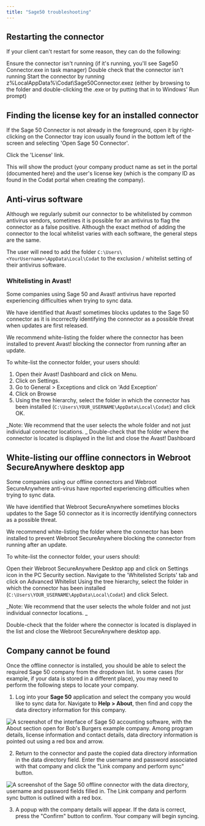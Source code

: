```yaml
---
title: "Sage50 troubleshooting"
---
```


## Restarting the connector

If your client can't restart for some reason, they can do the following:

Ensure the connector isn't running (if it's running, you'll see Sage50 Connector.exe in task manager)
Double check that the connector isn't running
Start the connector by running z%LocalAppData%\Codat\Sage50Connector.exez (either by browsing to the folder and double-clicking the .exe or by putting that in to Windows' Run prompt)

## Finding the license key for an installed connector

If the Sage 50 Connector is not already in the foreground, open it by right-clicking on the Connector tray icon usually found in the bottom left of the screen and selecting 'Open Sage 50 Connector'.

Click the 'License' link.

This will show the product (your company product name as set in the portal (documented here) and the user's license key (which is the company ID as found in the Codat portal when creating the company).

## Anti-virus software

Although we regularly submit our connector to be whitelisted by common antivirus vendors, sometimes it is possible for an antivirus to flag the connector as a false positive. Although the exact method of adding the connector to the local whitelist varies with each software, the general steps are the same.

The user will need to add the folder `C:\Users\<YourUsername>\AppData\Local\Codat` to the exclusion / whitelist setting of their antivirus software.

### Whitelisting in Avast!

Some companies using Sage 50 and Avast! antivirus have reported experiencing difficulties when trying to sync data.

We have identified that Avast! sometimes blocks updates to the Sage 50 connector as it is incorrectly identifying the connector as a possible threat when updates are first released.

We recommend white-listing the folder where the connector has been installed to prevent Avast! blocking the connector from running after an update.

To white-list the connector folder, your users should:

1. Open their Avast! Dashboard and click on Menu.
2. Click on Settings.
3. Go to General > Exceptions and click on 'Add Exception'
4. Click on Browse
5. Using the tree hierarchy, select the folder in which the connector has been installed (`C:\Users\YOUR_USERNAME\AppData\Local\Codat`) and click OK.

_Note: We recommend that the user selects the whole folder and not just individual connector locations. _
Double-check that the folder where the connector is located is displayed in the list and close the Avast! Dashboard

## White-listing our offline connectors in Webroot SecureAnywhere desktop app

Some companies using our offline connectors and Webroot SecureAnywhere anti-virus have reported experiencing difficulties when trying to sync data.

We have identified that Webroot SecureAnywhere sometimes blocks updates to the Sage 50 connector as it is incorrectly identifying connectors as a possible threat.

We recommend white-listing the folder where the connector has been installed to prevent Webroot SecureAnywhere blocking the connector from running after an update.

To white-list the connector folder, your users should:

Open their Webroot SecureAnywhere Desktop app and click on Settings icon in the PC Security section.
Navigate to the 'Whitelisted Scripts' tab and click on Advanced Whitelist
Using the tree hierarchy, select the folder in which the connector has been installed (`C:\Users\YOUR_USERNAME\AppData\Local\Codat`) and click Select.

_Note: We recommend that the user selects the whole folder and not just individual connector locations. _

Double-check that the folder where the connector is located is displayed in the list and close the Webroot SecureAnywhere desktop app.

## Company cannot be found

Once the offline connector is installed, you should be able to select the required Sage 50 company from the dropdown list. In some cases (for example, if your data is stored in a different place), you may need to perform the following steps to locate your company.

1. Log into your **Sage 50** application and select the company you would like to sync data for. Navigate to **Help > About**, then find and copy the data directory information for this company.

![A screenshot of the interface of Sage 50 accounting software, with the About section open for Bob's Burgers example company. Among program details, license information and contact details, data directory information is pointed out using a red box and arrow.](/img/integrations/accounting/sage-50/sage50-connector-app-about-section.png)

2. Return to the connector and paste the copied data directory information in the data directory field. Enter the username and password associated with that company and click the "Link company and perform sync" button.

![A screenshot of the Sage 50 offline connector with the data directory, username and password fields filled in. The Link company and perform sync button is outlined with a red box.](/img/integrations/accounting/sage-50/sage50-connector-app-about-section.png)

3. A popup with the company details will appear. If the data is correct, press the "Confirm" button to confirm. Your company will begin syncing.

